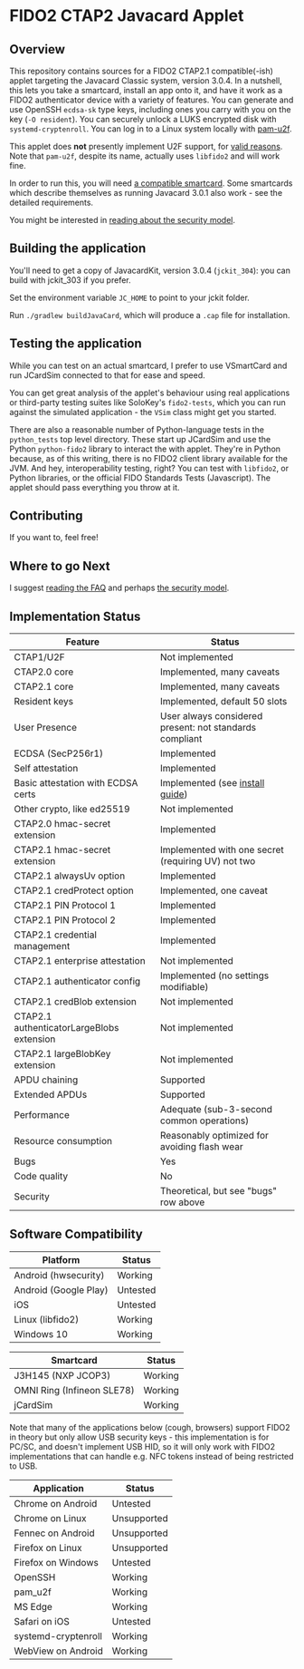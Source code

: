# FIDO2 CTAP2 Javacard Applet

## Overview

This repository contains sources for a FIDO2 CTAP2.1 compatible(-ish)
applet targeting the Javacard Classic system, version 3.0.4. In a
nutshell, this lets you take a smartcard, install an app onto it,
and have it work as a FIDO2 authenticator device with a variety of
features. You can generate and use OpenSSH `ecdsa-sk` type keys, including
ones you carry with you on the key (`-O resident`). You can securely unlock
a LUKS encrypted disk with `systemd-cryptenroll`. You can log in to a Linux
system locally with [pam-u2f](https://github.com/Yubico/pam-u2f).

This applet does **not** presently implement U2F support, for
[valid reasons](docs/FAQ.md). Note that `pam-u2f`, despite its name,
actually uses `libfido2` and will work fine.

In order to run this, you will need
[a compatible smartcard](docs/requirements.md). Some smartcards which
describe themselves as running Javacard 3.0.1 also work - see the
detailed requirements.

You might be interested in [reading about the security model](docs/security_model.md).

## Building the application

You'll need to get a copy of JavacardKit, version 3.0.4 (`jckit_304`):
you can build with jckit_303 if you prefer.

Set the environment variable `JC_HOME` to point to your jckit folder.

Run `./gradlew buildJavaCard`, which will produce a `.cap` file
for installation.

## Testing the application

While you can test on an actual smartcard, I prefer to use VSmartCard
and run JCardSim connected to that for ease and speed.

You can get great analysis of the applet's behaviour using real applications
or third-party testing suites like SoloKey's `fido2-tests`, which you can run
against the simulated application - the `VSim` class might get you started.

There are also a reasonable number of Python-language tests in the
`python_tests` top level directory. These start up JCardSim and use the
Python `python-fido2` library to interact the with applet. They're in Python
because, as of this writing, there is no FIDO2 client library available for
the JVM. And hey, interoperability testing, right? You can test with `libfido2`,
or Python libraries, or the official FIDO Standards Tests (Javascript). The
applet should pass everything you throw at it.

## Contributing

If you want to, feel free!

## Where to go Next

I suggest [reading the FAQ](docs/FAQ.md) and perhaps [the security model](docs/security_model.md).

## Implementation Status

| Feature                                   | Status                                                  |
|-------------------------------------------|---------------------------------------------------------|
| CTAP1/U2F                                 | Not implemented                                         |
| CTAP2.0 core                              | Implemented, many caveats                               |
| CTAP2.1 core                              | Implemented, many caveats                               |
| Resident keys                             | Implemented, default 50 slots                           |
| User Presence                             | User always considered present: not standards compliant |
| ECDSA (SecP256r1)                         | Implemented                                             |
| Self attestation                          | Implemented                                             |
| Basic attestation with ECDSA certs        | Implemented (see [install guide](docs/certs.md))        |
| Other crypto, like ed25519                | Not implemented                                         |
| CTAP2.0 hmac-secret extension             | Implemented                                             |
| CTAP2.1 hmac-secret extension             | Implemented with one secret (requiring UV) not two      |
| CTAP2.1 alwaysUv option                   | Implemented                                             |
| CTAP2.1 credProtect option                | Implemented, one caveat                                 |
| CTAP2.1 PIN Protocol 1                    | Implemented                                             |
| CTAP2.1 PIN Protocol 2                    | Implemented                                             |
| CTAP2.1 credential management             | Implemented                                             |
| CTAP2.1 enterprise attestation            | Not implemented                                         |
| CTAP2.1 authenticator config              | Implemented (no settings modifiable)                    |
| CTAP2.1 credBlob extension                | Not implemented                                         |
| CTAP2.1 authenticatorLargeBlobs extension | Not implemented                                         |
| CTAP2.1 largeBlobKey extension            | Not implemented                                         |
| APDU chaining                             | Supported                                               |
| Extended APDUs                            | Supported                                               |
| Performance                               | Adequate (sub-3-second common operations)               |
| Resource consumption                      | Reasonably optimized for avoiding flash wear            |
| Bugs                                      | Yes                                                     |
| Code quality                              | No                                                      |
| Security                                  | Theoretical, but see "bugs" row above                   |

## Software Compatibility

| Platform              | Status   |
|-----------------------|----------|
| Android (hwsecurity)  | Working  |
| Android (Google Play) | Untested |
| iOS                   | Untested |
| Linux (libfido2)      | Working  |
| Windows 10            | Working  |

| Smartcard                  | Status  |
|----------------------------|---------|
| J3H145 (NXP JCOP3)         | Working |
| OMNI Ring (Infineon SLE78) | Working |
| jCardSim                   | Working |

Note that many of the applications below (cough, browsers)
support FIDO2 in theory but only allow USB security keys - this implementation
is for PC/SC, and doesn't implement USB HID, so it will only work with FIDO2
implementations that can handle e.g. NFC tokens instead of being restricted to USB.

| Application         | Status      |
|---------------------|-------------|
| Chrome on Android   | Untested    |
| Chrome on Linux     | Unsupported |
| Fennec on Android   | Unsupported |
| Firefox on Linux    | Unsupported |
| Firefox on Windows  | Untested    |
| OpenSSH             | Working     |
| pam_u2f             | Working     |
| MS Edge             | Working     |
| Safari on iOS       | Untested    |
| systemd-cryptenroll | Working     |
| WebView on Android  | Working     |
